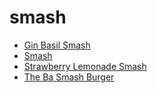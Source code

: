 # smash

 * [Gin Basil Smash](index/g/gin-basil-smash.json)
 * [Smash](index/s/smash-200140.json)
 * [Strawberry Lemonade Smash](index/s/strawberry-lemonade-smash-51155530.json)
 * [The Ba Smash Burger](index/t/the-ba-smash-burger-56390134.json)
